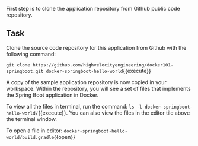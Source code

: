
First step is to clone the application repository from Github public code repository. 

## Task

Clone the source code repository for this application from Github with the following command:

`git clone https://github.com/highvelocityengineering/docker101-springboot.git docker-springboot-hello-world`{{execute}}

A copy of the sample application repository is now copied in your workspace. Within the repository, you will see a set of files that implements the Spring Boot application in Docker.

To view all the files in terminal, run the command: `ls -l docker-springboot-hello-world/`{{execute}}. You can also view the files in the editor tile above the terminal window.

To open a file in editor: `docker-springboot-hello-world/build.gradle`{{open}}
